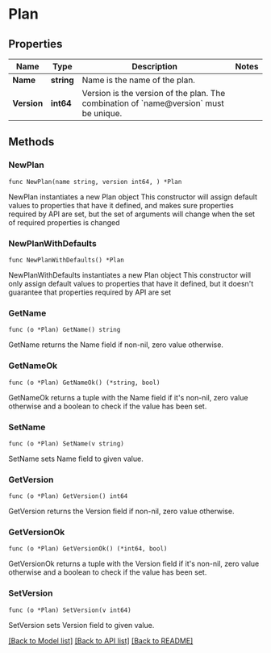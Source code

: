 # Plan

## Properties

Name | Type | Description | Notes
------------ | ------------- | ------------- | -------------
**Name** | **string** | Name is the name of the plan. | 
**Version** | **int64** | Version is the version of the plan. The combination of &#x60;name@version&#x60; must be unique. | 

## Methods

### NewPlan

`func NewPlan(name string, version int64, ) *Plan`

NewPlan instantiates a new Plan object
This constructor will assign default values to properties that have it defined,
and makes sure properties required by API are set, but the set of arguments
will change when the set of required properties is changed

### NewPlanWithDefaults

`func NewPlanWithDefaults() *Plan`

NewPlanWithDefaults instantiates a new Plan object
This constructor will only assign default values to properties that have it defined,
but it doesn't guarantee that properties required by API are set

### GetName

`func (o *Plan) GetName() string`

GetName returns the Name field if non-nil, zero value otherwise.

### GetNameOk

`func (o *Plan) GetNameOk() (*string, bool)`

GetNameOk returns a tuple with the Name field if it's non-nil, zero value otherwise
and a boolean to check if the value has been set.

### SetName

`func (o *Plan) SetName(v string)`

SetName sets Name field to given value.


### GetVersion

`func (o *Plan) GetVersion() int64`

GetVersion returns the Version field if non-nil, zero value otherwise.

### GetVersionOk

`func (o *Plan) GetVersionOk() (*int64, bool)`

GetVersionOk returns a tuple with the Version field if it's non-nil, zero value otherwise
and a boolean to check if the value has been set.

### SetVersion

`func (o *Plan) SetVersion(v int64)`

SetVersion sets Version field to given value.



[[Back to Model list]](../README.md#documentation-for-models) [[Back to API list]](../README.md#documentation-for-api-endpoints) [[Back to README]](../README.md)


